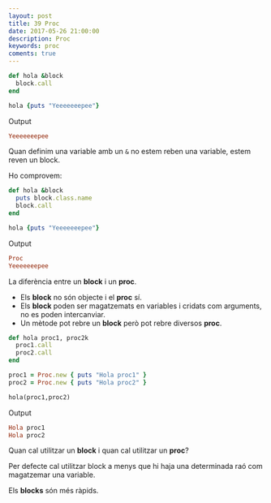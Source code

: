 ```yaml
---
layout: post
title: 39 Proc
date: 2017-05-26 21:00:00
description: Proc
keywords: proc
coments: true
---
```


```ruby
def hola &block
  block.call
end

hola {puts "Yeeeeeeepee"}
```
Output

```ruby
Yeeeeeeepee
```

Quan definim una variable amb un `&` no estem reben una variable, estem reven un block.

Ho comprovem:

```ruby
def hola &block
  puts block.class.name
  block.call
end

hola {puts "Yeeeeeeepee"}
```
Output

```ruby
Proc
Yeeeeeeepee
```
La diferència entre un **block** i un **proc**.

- Els **block** no són objecte i el **proc** sí.
- Els **block** poden ser magatzemats en variables i cridats com arguments, no es poden intercanviar.
- Un mètode pot rebre un **block** però pot rebre diversos **proc**.


```ruby
def hola proc1, proc2k
  proc1.call
  proc2.call
end

proc1 = Proc.new { puts "Hola proc1" }
proc2 = Proc.new { puts "Hola proc2" }

hola(proc1,proc2)
```
Output

```ruby
Hola proc1
Hola proc2
```

Quan cal utilitzar un **block** i quan cal utilitzar un **proc**?

Per defecte cal utilitzar block a menys que hi haja una determinada raó com magatzemar una variable.

Els **blocks** són més ràpids.

